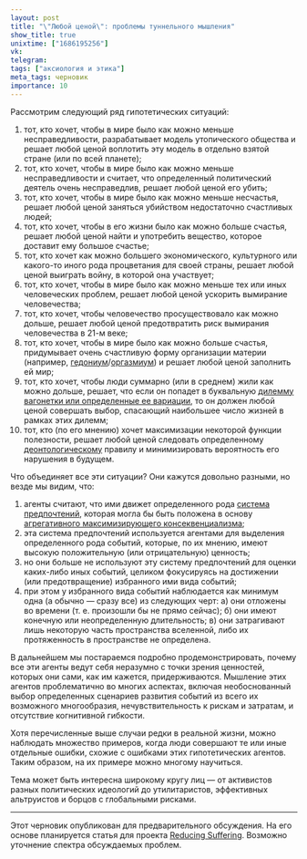 ```yaml
---
layout: post
title: "\"Любой ценой\": проблемы туннельного мышления"
show_title: true
unixtime: ["1686195256"]
vk: 
telegram: 
tags: ["аксиология и этика"]
meta_tags: черновик
importance: 10
---
```

Рассмотрим следующий ряд гипотетических ситуаций:
1. тот, кто хочет, чтобы в мире было как можно меньше несправедливости, разрабатывает модель утопического общества и решает любой ценой воплотить эту модель в отдельно взятой стране (или по всей планете);
2. тот, кто хочет, чтобы в мире было как можно меньше несправедливости и считает, что определенный политический деятель очень несправедлив, решает любой ценой его убить;
3. тот, кто хочет, чтобы в мире было как можно меньше несчастья, решает любой ценой заняться убийством недостаточно счастливых людей;
4. тот, кто хочет, чтобы в его жизни было как можно больше счастья, решает любой ценой найти и употребить вещество, которое доставит ему большое счастье;
5. тот, кто хочет как можно большего экономического, культурного или какого-то иного рода процветания для своей страны, решает любой ценой выиграть войну, в которой она участвует;
6. тот, кто хочет, чтобы в мире было как можно меньше тех или иных человеческих проблем, решает любой ценой ускорить вымирание человечества;
7. тот, кто хочет, чтобы человечество просуществовало как можно дольше, решает любой ценой предотвратить риск вымирания человечества в 21-м веке;
8. тот, кто хочет, чтобы в мире было как можно больше счастья, придумывает очень счастливую форму организации материи (например, [гедониум](https://forum.effectivealtruism.org/topics/hedonium)/[оргазмиум](https://www.lesswrong.com/tag/orgasmium)) и решает любой ценой заполнить ей мир;
9. тот, кто хочет, чтобы люди суммарно (или в среднем) жили как можно дольше, решает, что если он попадет в буквальную [дилемму вагонетки или определенные ее вариации](https://ru.wikipedia.org/wiki/%D0%9F%D1%80%D0%BE%D0%B1%D0%BB%D0%B5%D0%BC%D0%B0_%D0%B2%D0%B0%D0%B3%D0%BE%D0%BD%D0%B5%D1%82%D0%BA%D0%B8), то он должен любой ценой совершать выбор, спасающий наибольшее число жизней в рамках этих дилемм;
10. тот, кто (по его мнению) хочет максимизации некоторой функции полезности, решает любой ценой следовать определенному [деонтологическому](https://plato.stanford.edu/entries/ethics-deontological/) правилу и минимизировать вероятность его нарушения в будущем.

Что объединяет все эти ситуации? Они кажутся довольно разными, но везде мы видим, что: 
1. агенты считают, что ими движет определенного рода [система предпочтений](https://vk.com/wall-199052526_381), которая могла бы быть положена в основу [агрегативного максимизирующего консеквенциализма](https://vk.com/wall-199052526_44);
2. эта система предпочтений используется агентами для выделения определенного рода событий, которые, по их мнению, имеют высокую положительную (или отрицательную) ценность;
3. но они больше не используют эту систему предпочтений для оценки каких-либо иных событий, целиком фокусируясь на достижении (или предотвращение) избранного ими вида событий;
4. при этом у избранного вида событий наблюдается как минимум одна (а обычно — сразу все) из следующих черт: а) они отложены во времени (т. е. произошли бы не прямо сейчас); б) они имеют конечную или неопределенную длительность; в) они затрагивают лишь некоторую часть пространства вселенной, либо их протяженность в пространстве не определена.

В дальнейшем мы постараемся подробно продемонстрировать, почему все эти агенты ведут себя неразумно с точки зрения ценностей, которых они сами, как им кажется, придерживаются. Мышление этих агентов проблематично во многих аспектах, включая необоснованный выбор определенных сценариев развития событий из всего их возможного многообразия, нечувствительность к рискам и затратам, и отсутствие когнитивной гибкости.

Хотя перечисленные выше случаи редки в реальной жизни, можно наблюдать множество примеров, когда люди совершают те или иные отдельные ошибки, схожие с ошибками этих гипотетических агентов. Таким образом, на их примере можно многому научиться.

Тема может быть интересна широкому кругу лиц — от активистов разных политических идеологий до утилитаристов, эффективных альтруистов и борцов с глобальными рисками.

---

Этот черновик опубликован для предварительного обсуждения. На его основе планируется статья для проекта [Reducing Suffering](https://vk.com/reducing_suffering). Возможно уточнение спектра обсуждаемых проблем.